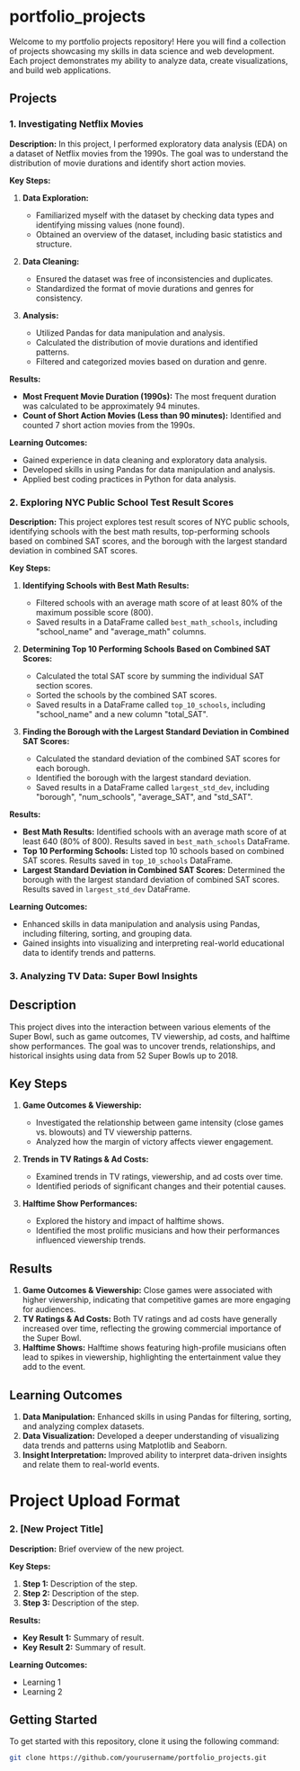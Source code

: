 # portfolio_projects

Welcome to my portfolio projects repository! Here you will find a collection of projects showcasing my skills in data science and web development. Each project demonstrates my ability to analyze data, create visualizations, and build web applications.

## Projects

### 1. Investigating Netflix Movies
**Description:** In this project, I performed exploratory data analysis (EDA) on a dataset of Netflix movies from the 1990s. The goal was to understand the distribution of movie durations and identify short action movies.

**Key Steps:**
1. **Data Exploration:**
   - Familiarized myself with the dataset by checking data types and identifying missing values (none found).
   - Obtained an overview of the dataset, including basic statistics and structure.
   
2. **Data Cleaning:**
   - Ensured the dataset was free of inconsistencies and duplicates.
   - Standardized the format of movie durations and genres for consistency.
   
3. **Analysis:**
   - Utilized Pandas for data manipulation and analysis.
   - Calculated the distribution of movie durations and identified patterns.
   - Filtered and categorized movies based on duration and genre.

**Results:**
- **Most Frequent Movie Duration (1990s):** The most frequent duration was calculated to be approximately 94 minutes.
- **Count of Short Action Movies (Less than 90 minutes):** Identified and counted 7 short action movies from the 1990s.

**Learning Outcomes:**
- Gained experience in data cleaning and exploratory data analysis.
- Developed skills in using Pandas for data manipulation and analysis.
- Applied best coding practices in Python for data analysis.



### 2. Exploring NYC Public School Test Result Scores
**Description:** This project explores test result scores of NYC public schools, identifying schools with the best math results, top-performing schools based on combined SAT scores, and the borough with the largest standard deviation in combined SAT scores.

**Key Steps:**
1. **Identifying Schools with Best Math Results:** 
   - Filtered schools with an average math score of at least 80% of the maximum possible score (800).
   - Saved results in a DataFrame called `best_math_schools`, including "school_name" and "average_math" columns.
   
2. **Determining Top 10 Performing Schools Based on Combined SAT Scores:** 
   - Calculated the total SAT score by summing the individual SAT section scores.
   - Sorted the schools by the combined SAT scores.
   - Saved results in a DataFrame called `top_10_schools`, including "school_name" and a new column "total_SAT".
   
3. **Finding the Borough with the Largest Standard Deviation in Combined SAT Scores:** 
   - Calculated the standard deviation of the combined SAT scores for each borough.
   - Identified the borough with the largest standard deviation.
   - Saved results in a DataFrame called `largest_std_dev`, including "borough", "num_schools", "average_SAT", and "std_SAT".

**Results:**
- **Best Math Results:** Identified schools with an average math score of at least 640 (80% of 800). Results saved in `best_math_schools` DataFrame.
- **Top 10 Performing Schools:** Listed top 10 schools based on combined SAT scores. Results saved in `top_10_schools` DataFrame.
- **Largest Standard Deviation in Combined SAT Scores:** Determined the borough with the largest standard deviation of combined SAT scores. Results saved in `largest_std_dev` DataFrame.

**Learning Outcomes:**
- Enhanced skills in data manipulation and analysis using Pandas, including filtering, sorting, and grouping data.
- Gained insights into visualizing and interpreting real-world educational data to identify trends and patterns.

### 3. Analyzing TV Data: Super Bowl Insights

## Description
This project dives into the interaction between various elements of the Super Bowl, such as game outcomes, TV viewership, ad costs, and halftime show performances. The goal was to uncover trends, relationships, and historical insights using data from 52 Super Bowls up to 2018.

## Key Steps

1. **Game Outcomes & Viewership:**
   - Investigated the relationship between game intensity (close games vs. blowouts) and TV viewership patterns.
   - Analyzed how the margin of victory affects viewer engagement.

2. **Trends in TV Ratings & Ad Costs:**
   - Examined trends in TV ratings, viewership, and ad costs over time.
   - Identified periods of significant changes and their potential causes.

3. **Halftime Show Performances:**
   - Explored the history and impact of halftime shows.
   - Identified the most prolific musicians and how their performances influenced viewership trends.

## Results

1. **Game Outcomes & Viewership:** Close games were associated with higher viewership, indicating that competitive games are more engaging for audiences.
2. **TV Ratings & Ad Costs:** Both TV ratings and ad costs have generally increased over time, reflecting the growing commercial importance of the Super Bowl.
3. **Halftime Shows:** Halftime shows featuring high-profile musicians often lead to spikes in viewership, highlighting the entertainment value they add to the event.

## Learning Outcomes

1. **Data Manipulation:** Enhanced skills in using Pandas for filtering, sorting, and analyzing complex datasets.
2. **Data Visualization:** Developed a deeper understanding of visualizing data trends and patterns using Matplotlib and Seaborn.
3. **Insight Interpretation:** Improved ability to interpret data-driven insights and relate them to real-world events.



# Project Upload Format
### 2. [New Project Title]
**Description:** Brief overview of the new project.

**Key Steps:**
1. **Step 1:** Description of the step.
2. **Step 2:** Description of the step.
3. **Step 3:** Description of the step.

**Results:**
- **Key Result 1:** Summary of result.
- **Key Result 2:** Summary of result.

**Learning Outcomes:**
- Learning 1
- Learning 2

## Getting Started

To get started with this repository, clone it using the following command:

```bash
git clone https://github.com/yourusername/portfolio_projects.git
